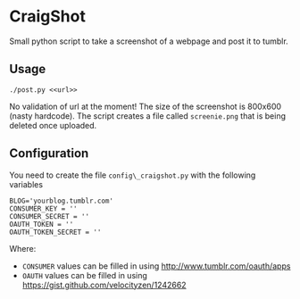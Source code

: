 # CraigShot #

Small python script to take a screenshot of a webpage and post it to tumblr.

## Usage ##

```
./post.py <<url>>
```

No validation of url at the moment!
The size of the screenshot is 800x600 (nasty hardcode).
The script creates a file called `screenie.png` that is being deleted once uploaded.

## Configuration ##

You need to create the file `config\_craigshot.py` with the following variables

```
BLOG='yourblog.tumblr.com'
CONSUMER_KEY = ''
CONSUMER_SECRET = ''
OAUTH_TOKEN = ''
OAUTH_TOKEN_SECRET = ''
```
Where:
- `CONSUMER` values can be filled in using http://www.tumblr.com/oauth/apps
- `OAUTH` values can be filled in using https://gist.github.com/velocityzen/1242662

